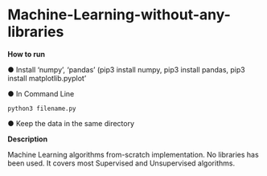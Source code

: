 # Machine-Learning-without-any-libraries
**How to run**

● Install ‘numpy’, ‘pandas’ (pip3 install numpy, pip3 install pandas, pip3 install matplotlib.pyplot’  

● In Command Line 

    python3 filename.py
    
● Keep the data in the same directory

**Description**

Machine Learning algorithms from-scratch implementation. No libraries has been used. It covers most Supervised and Unsupervised algorithms.

